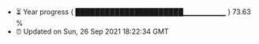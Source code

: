 - ⏳ Year progress { ██████████████████████▁▁▁▁▁▁▁▁ } 73.63 %
- ⏰ Updated on Sun, 26 Sep 2021 18:22:34 GMT


